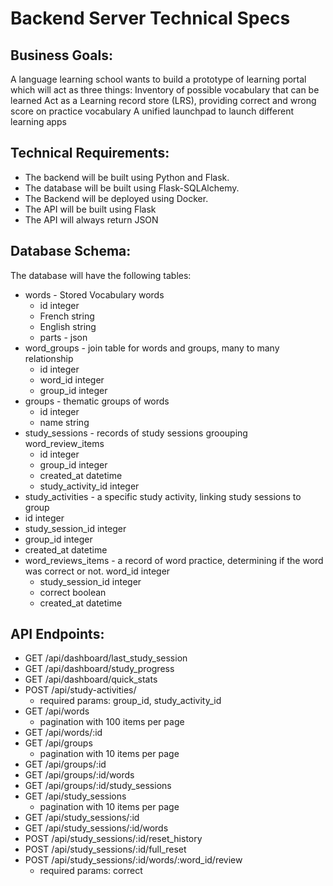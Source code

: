 # Backend Server Technical Specs

## Business Goals:
A language learning school wants to build a prototype of learning portal which will act as three things:
Inventory of possible vocabulary that can be learned
Act as a  Learning record store (LRS), providing correct and wrong score on practice vocabulary
A unified launchpad to launch different learning apps


## Technical Requirements:

- The backend will be built using Python and Flask.
- The database will be built using Flask-SQLAlchemy.
- The Backend will be deployed using Docker.
- The API will be built using Flask
- The API will always return JSON

## Database Schema:
The database will have the following tables:
- words - Stored Vocabulary words
   - id integer
   - French string
   - English string
   - parts - json
- word_groups - join table for words and groups, many to many relationship
  - id integer
  - word_id integer
  - group_id integer
- groups - thematic groups of words
  - id integer
  - name string
- study_sessions - records of study sessions groouping word_review_items  
  - id integer
  - group_id integer
  - created_at datetime
  - study_activity_id integer
- study_activities - a specific study activity, linking study sessions to group
 - id integer
 - study_session_id integer
 - group_id integer
 - created_at datetime
- word_reviews_items - a record of word practice, determining if the word was correct or not.
  word_id integer
  - study_session_id integer
  - correct boolean
  - created_at datetime

## API Endpoints:


- GET /api/dashboard/last_study_session
- GET /api/dashboard/study_progress
- GET /api/dashboard/quick_stats
- POST /api/study-activities/
   - required params: group_id, study_activity_id
- GET /api/words
   - pagination with 100 items per page
- GET /api/words/:id
- GET /api/groups
  - pagination with 10 items per page
- GET /api/groups/:id
- GET /api/groups/:id/words
- GET /api/groups/:id/study_sessions
- GET /api/study_sessions
  - pagination with 10 items per page
- GET /api/study_sessions/:id
- GET /api/study_sessions/:id/words
- POST /api/study_sessions/:id/reset_history
- POST /api/study_sessions/:id/full_reset
- POST /api/study_sessions/:id/words/:word_id/review
  - required params: correct